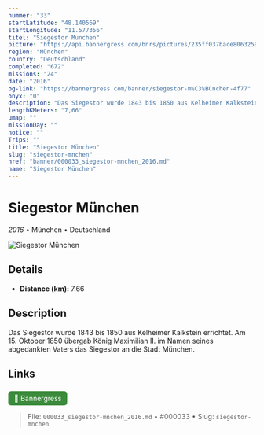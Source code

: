 ```yaml
---
nummer: "33"
startLatitude: "48.140569"
startLongitude: "11.577356"
titel: "Siegestor München"
picture: "https://api.bannergress.com/bnrs/pictures/235ff037bace8063259176a2f8e669d9"
region: "München"
country: "Deutschland"
completed: "672"
missions: "24"
date: "2016"
bg-link: "https://bannergress.com/banner/siegestor-m%C3%BCnchen-4f77"
onyx: "0"
description: "Das Siegestor wurde 1843 bis 1850 aus Kelheimer Kalkstein errichtet. Am 15. Oktober 1850 übergab König Maximilian II. im Namen seines abgedankten Vaters das Siegestor an die Stadt München."
lengthKMeters: "7,66"
umap: ""
missionDay: ""
notice: ""
Trips: ""
title: "Siegestor München"
slug: "siegestor-mnchen"
href: "banner/000033_siegestor-mnchen_2016.md"
name: "Siegestor München"
---
```

# Siegestor München

*2016* • München • Deutschland

![Siegestor München](https://api.bannergress.com/bnrs/pictures/235ff037bace8063259176a2f8e669d9)



## Details
- **Distance (km):** 7.66






## Description
Das Siegestor wurde 1843 bis 1850 aus Kelheimer Kalkstein errichtet. Am 15. Oktober 1850 übergab König Maximilian II. im Namen seines abgedankten Vaters das Siegestor an die Stadt München.



## Links
<a href="https://bannergress.com/banner/siegestor-m%C3%BCnchen-4f77" style="display:inline-block;margin:6px 8px 0 0;padding:6px 12px;background:#3c8b3c;color:#fff;text-decoration:none;border-radius:6px;">🔗 Bannergress</a>




> File: `000033_siegestor-mnchen_2016.md` • #000033 • Slug: `siegestor-mnchen`
